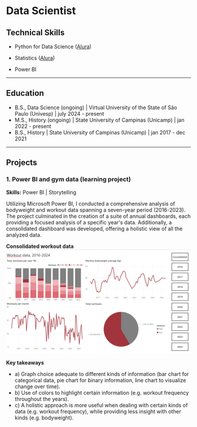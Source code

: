 # Data Scientist

## Technical Skills
- Python for Data Science ([Alura](https://cursos.alura.com.br/degree/certificate/809d8ddf-48d7-428b-b4ee-c73a0f7f70a5?lang=pt_BR))

- Statistics ([Alura](https://cursos.alura.com.br/degree/certificate/4994464b-89b9-4807-a8c2-a594cc8dd605?lang=pt_BR))

- Power BI

---

## Education
- B.S., Data Science (ongoing) | Virtual University of the State of São Paulo (Univesp) | july 2024 - present
- M.S., History (ongoing) | State University of Campinas (Unicamp) | jan 2022 - present
- B.S., History | State University of Campinas (Unicamp) | jan 2017 - dec 2021

---

## Projects
### 1. Power BI and gym data (learning project)

**Skills:** Power BI | Storytelling

Utilizing Microsoft Power BI, I conducted a comprehensive analysis of bodyweight and workout data spanning a seven-year period (2016-2023). The project culminated in the creation of a suite of annual dashboards, each providing a focused analysis of a specific year's data. Additionally, a consolidated dashboard was developed, offering a holistic view of all the analyzed data.

**Consolidated workout data**
![](/assets/img/Consolidado_treino.png)


**Key takeaways**
- a) Graph choice adequate to different kinds of information (bar chart for categorical data, pie chart for binary information, line chart to visualize change over time).
- b) Use of colors to highlight certain information (e.g. workout frequency throughout the years).
- c) A holistic approach is more useful when dealing with certain kinds of data (e.g. workout frequency), while providing less insight with other kinds (e.g. bodyweight).

